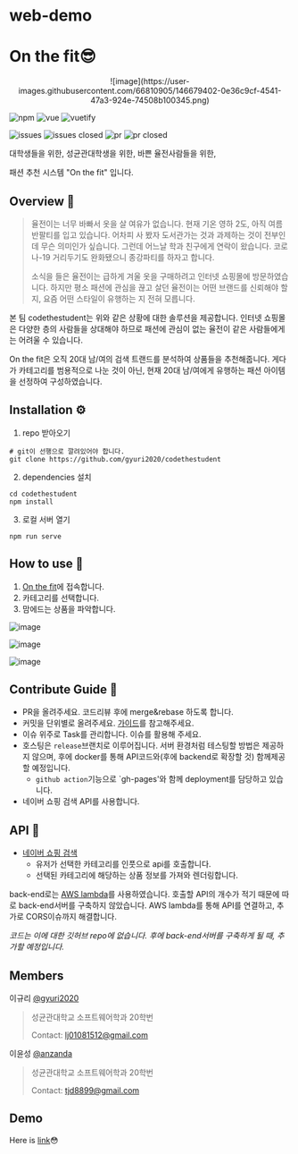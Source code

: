 # web-demo

# On the fit😎

<p align="center">
![image](https://user-images.githubusercontent.com/66810905/146679402-0e36c9cf-4541-47a3-924e-74508b100345.png)

</p>
<p align="center">

![npm](https://img.shields.io/badge/npm-7.20.1-blue)
![vue](https://img.shields.io/badge/Vue-2.6.11-green)
![vuetify](https://img.shields.io/badge/Vuetify-2.4.0-9cf)


![issues](https://img.shields.io/github/issues/gyuri2020/codethestudent)
![issues closed](https://img.shields.io/github/issues-closed/gyuri2020/codethestudent)
![pr](https://img.shields.io/github/issues-pr/gyuri2020/codethestudent)
![pr closed](https://img.shields.io/github/issues-pr-closed/gyuri2020/codethestudent)

</p>

대학생들을 위한, 성균관대학생을 위한, 바쁜 율전사람들을 위한,

패션 추천 시스템 "On the fit" 입니다.


## Overview 👋

>율전이는 너무 바빠서 옷을 살 여유가 없습니다. 현재 기온 영하 2도, 아직 여름 반팔티를 입고 있습니다. 어차피 사 봤자 도서관가는 것과 과제하는 것이 전부인데 무슨 의미인가 싶습니다. 그런데 어느날 학과 친구에게 연락이 왔습니다. 코로나-19 거리두기도 완화됐으니 종강파티를 하자고 합니다. 
>
>소식을 들은 율전이는 급하게 겨울 옷을 구매하려고 인터넷 쇼핑몰에 방문하였습니다. 하지만 평소 패션에 관심을 끊고 살던 율전이는 어떤 브랜드를 신뢰해야 할 지, 요즘 어떤 스타일이 유행하는 지 전혀 모릅니다.

본 팀 codethestudent는 위와 같은 상황에 대한 솔루션을 제공합니다. 인터넷 쇼핑몰은 다양한 층의 사람들을 상대해야 하므로 패션에 관심이 없는 율전이 같은 사람들에게는 어려울 수 있습니다. 

On the fit은 오직 20대 남/여의 검색 트랜드를 분석하여 상품들을 추천해줍니다. 게다가 카테고리를 범용적으로 나눈 것이 아닌, 현재 20대 남/여에게 유행하는 패션 아이템을 선정하여 구성하였습니다.

## Installation ⚙

1. repo 받아오기
```
# git이 선행으로 깔려있어야 합니다.
git clone https://github.com/gyuri2020/codethestudent
```
2. dependencies 설치
```
cd codethestudent
npm install
```
3. 로컬 서버 열기
```
npm run serve
```

## How to use 🤔

1. [On the fit](https://gyuri2020.github.io/codethestudent/)에 접속합니다.
2. 카테고리를 선택합니다.
3. 맘에드는 상품을 파악합니다.

![image](https://user-images.githubusercontent.com/79851762/143767170-753c4b1e-0b10-4341-8d72-d26470db63af.png)

![image](https://user-images.githubusercontent.com/79851762/143767230-81e40394-8d61-44f4-bbc2-1e1fea6422e6.png)

![image](https://user-images.githubusercontent.com/79851762/143767263-f7cabc58-0caf-46a1-afb6-ee3692e41ca1.png)
  
## Contribute Guide 🚩

+ PR을 올려주세요. 코드리뷰 후에 merge&rebase 하도록 합니다.
+ 커밋을 단위별로 올려주세요. [가이드](https://tech.10000lab.xyz/git/git-commit-discipline.html)를 참고해주세요.
+ 이슈 위주로 Task를 관리합니다. 이슈를 활용해 주세요.
+ 호스팅은 `release`브랜치로 이루어집니다. 서버 환경처럼 테스팅할 방법은 제공하지 않으며, 후에 docker를 통해 API코드와(후에 backend로 확장할 것) 함께제공할 예정입니다.
  + `github action`기능으로 `gh-pages'와 함께 deployment를 담당하고 있습니다.
+ 네이버 쇼핑 검색 API를 사용합니다.
  
## API 🌉

- [네이버 쇼핑 검색](https://developers.naver.com/products/service-api/search/search.md)
  - 유저가 선택한 카테고리를 인풋으로 api를 호출합니다.
  - 선택된 카테고리에 해당하는 상품 정보를 가져와 렌더링합니다.

back-end로는 [AWS lambda](https://aws.amazon.com/ko/lambda/)를 사용하였습니다. 호출할 API의 개수가 적기 때문에 따로 back-end서버를 구축하지 않았습니다. AWS lambda를 통해 API를 연결하고, 추가로 CORS이슈까지 해결합니다.

*코드는 이에 대한 깃허브 repo에 없습니다. 후에 back-end서버를 구축하게 될 때, 추가할 예정입니다.*

## Members

이규리 [@gyuri2020](https://github.com/gyuri2020)
> 성균관대학교 소프트웨어학과 20학번
> 
> Contact: lj01081512@gmail.com

이윤성 [@anzanda](https://github.com/anzanda)
> 성균관대학교 소프트웨어학과 20학번
> 
> Contact: tjd8899@gmail.com

## Demo

Here is [link](https://youtu.be/WiSgzTOSgPI)😳
